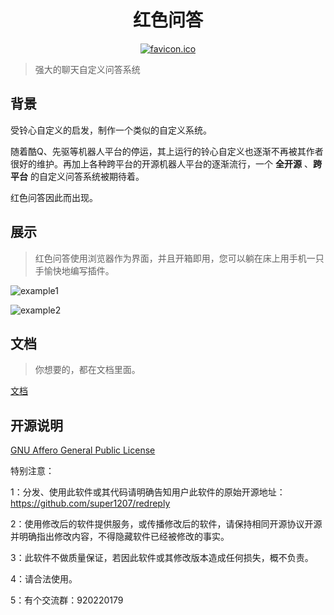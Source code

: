 <div align=center>
	<h1> 红色问答 </h1>
</div>

<div align=center>
	<a href="res/favicon.ico"><img src="res/favicon.ico" alt="favicon.ico" border="0" /></a>
</div>

> 强大的聊天自定义问答系统

## 背景

受铃心自定义的启发，制作一个类似的自定义系统。 <br />

随着酷Q、先驱等机器人平台的停运，其上运行的铃心自定义也逐渐不再被其作者很好的维护。再加上各种跨平台的开源机器人平台的逐渐流行，一个 **全开源** 、**跨平台** 的自定义问答系统被期待着。<br />

红色问答因此而出现。

## 展示

> 红色问答使用浏览器作为界面，并且开箱即用，您可以躺在床上用手机一只手愉快地编写插件。

![example1](https://github.com/user-attachments/assets/d11eafbe-70c6-4e37-b702-9ed135cefc8d)


![example2](https://github.com/user-attachments/assets/050046b3-5dd8-4255-bada-687e8f390fd2)

## 文档

> 你想要的，都在文档里面。

[文档](https://super1207.github.io/redreply)


## 开源说明

[GNU Affero General Public License](https://en.wikipedia.org/wiki/GNU_Affero_General_Public_License)

特别注意：

1：分发、使用此软件或其代码请明确告知用户此软件的原始开源地址：https://github.com/super1207/redreply<br />

2：使用修改后的软件提供服务，或传播修改后的软件，请保持相同开源协议开源并明确指出修改内容，不得隐藏软件已经被修改的事实。<br />

3：此软件不做质量保证，若因此软件或其修改版本造成任何损失，概不负责。<br />

4：请合法使用。

5：有个交流群：920220179

